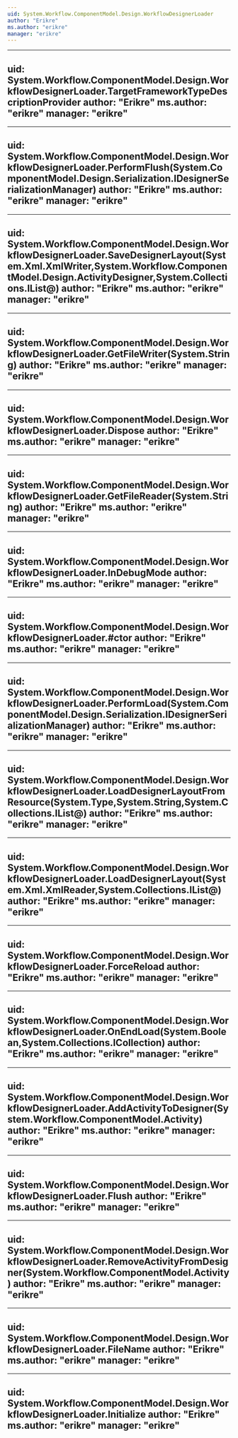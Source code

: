 ```yaml
---
uid: System.Workflow.ComponentModel.Design.WorkflowDesignerLoader
author: "Erikre"
ms.author: "erikre"
manager: "erikre"
---
```


---
uid: System.Workflow.ComponentModel.Design.WorkflowDesignerLoader.TargetFrameworkTypeDescriptionProvider
author: "Erikre"
ms.author: "erikre"
manager: "erikre"
---

---
uid: System.Workflow.ComponentModel.Design.WorkflowDesignerLoader.PerformFlush(System.ComponentModel.Design.Serialization.IDesignerSerializationManager)
author: "Erikre"
ms.author: "erikre"
manager: "erikre"
---

---
uid: System.Workflow.ComponentModel.Design.WorkflowDesignerLoader.SaveDesignerLayout(System.Xml.XmlWriter,System.Workflow.ComponentModel.Design.ActivityDesigner,System.Collections.IList@)
author: "Erikre"
ms.author: "erikre"
manager: "erikre"
---

---
uid: System.Workflow.ComponentModel.Design.WorkflowDesignerLoader.GetFileWriter(System.String)
author: "Erikre"
ms.author: "erikre"
manager: "erikre"
---

---
uid: System.Workflow.ComponentModel.Design.WorkflowDesignerLoader.Dispose
author: "Erikre"
ms.author: "erikre"
manager: "erikre"
---

---
uid: System.Workflow.ComponentModel.Design.WorkflowDesignerLoader.GetFileReader(System.String)
author: "Erikre"
ms.author: "erikre"
manager: "erikre"
---

---
uid: System.Workflow.ComponentModel.Design.WorkflowDesignerLoader.InDebugMode
author: "Erikre"
ms.author: "erikre"
manager: "erikre"
---

---
uid: System.Workflow.ComponentModel.Design.WorkflowDesignerLoader.#ctor
author: "Erikre"
ms.author: "erikre"
manager: "erikre"
---

---
uid: System.Workflow.ComponentModel.Design.WorkflowDesignerLoader.PerformLoad(System.ComponentModel.Design.Serialization.IDesignerSerializationManager)
author: "Erikre"
ms.author: "erikre"
manager: "erikre"
---

---
uid: System.Workflow.ComponentModel.Design.WorkflowDesignerLoader.LoadDesignerLayoutFromResource(System.Type,System.String,System.Collections.IList@)
author: "Erikre"
ms.author: "erikre"
manager: "erikre"
---

---
uid: System.Workflow.ComponentModel.Design.WorkflowDesignerLoader.LoadDesignerLayout(System.Xml.XmlReader,System.Collections.IList@)
author: "Erikre"
ms.author: "erikre"
manager: "erikre"
---

---
uid: System.Workflow.ComponentModel.Design.WorkflowDesignerLoader.ForceReload
author: "Erikre"
ms.author: "erikre"
manager: "erikre"
---

---
uid: System.Workflow.ComponentModel.Design.WorkflowDesignerLoader.OnEndLoad(System.Boolean,System.Collections.ICollection)
author: "Erikre"
ms.author: "erikre"
manager: "erikre"
---

---
uid: System.Workflow.ComponentModel.Design.WorkflowDesignerLoader.AddActivityToDesigner(System.Workflow.ComponentModel.Activity)
author: "Erikre"
ms.author: "erikre"
manager: "erikre"
---

---
uid: System.Workflow.ComponentModel.Design.WorkflowDesignerLoader.Flush
author: "Erikre"
ms.author: "erikre"
manager: "erikre"
---

---
uid: System.Workflow.ComponentModel.Design.WorkflowDesignerLoader.RemoveActivityFromDesigner(System.Workflow.ComponentModel.Activity)
author: "Erikre"
ms.author: "erikre"
manager: "erikre"
---

---
uid: System.Workflow.ComponentModel.Design.WorkflowDesignerLoader.FileName
author: "Erikre"
ms.author: "erikre"
manager: "erikre"
---

---
uid: System.Workflow.ComponentModel.Design.WorkflowDesignerLoader.Initialize
author: "Erikre"
ms.author: "erikre"
manager: "erikre"
---
